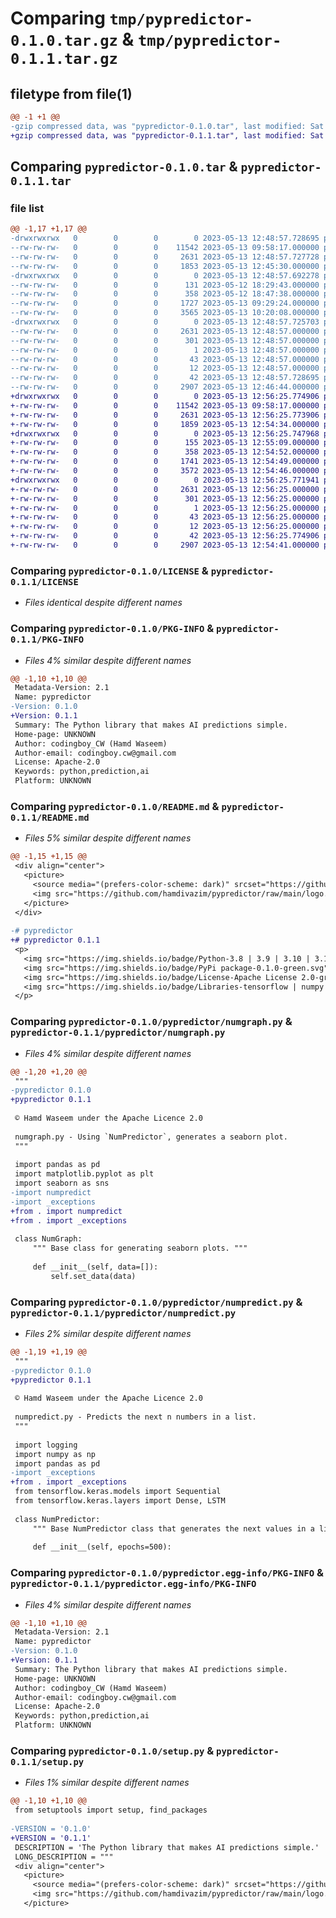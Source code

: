 # Comparing `tmp/pypredictor-0.1.0.tar.gz` & `tmp/pypredictor-0.1.1.tar.gz`

## filetype from file(1)

```diff
@@ -1 +1 @@
-gzip compressed data, was "pypredictor-0.1.0.tar", last modified: Sat May 13 12:48:57 2023, max compression
+gzip compressed data, was "pypredictor-0.1.1.tar", last modified: Sat May 13 12:56:25 2023, max compression
```

## Comparing `pypredictor-0.1.0.tar` & `pypredictor-0.1.1.tar`

### file list

```diff
@@ -1,17 +1,17 @@
-drwxrwxrwx   0        0        0        0 2023-05-13 12:48:57.728695 pypredictor-0.1.0/
--rw-rw-rw-   0        0        0    11542 2023-05-13 09:58:17.000000 pypredictor-0.1.0/LICENSE
--rw-rw-rw-   0        0        0     2631 2023-05-13 12:48:57.727728 pypredictor-0.1.0/PKG-INFO
--rw-rw-rw-   0        0        0     1853 2023-05-13 12:45:30.000000 pypredictor-0.1.0/README.md
-drwxrwxrwx   0        0        0        0 2023-05-13 12:48:57.692278 pypredictor-0.1.0/pypredictor/
--rw-rw-rw-   0        0        0      131 2023-05-12 18:29:43.000000 pypredictor-0.1.0/pypredictor/__init__.py
--rw-rw-rw-   0        0        0      358 2023-05-12 18:47:38.000000 pypredictor-0.1.0/pypredictor/_exceptions.py
--rw-rw-rw-   0        0        0     1727 2023-05-13 09:29:24.000000 pypredictor-0.1.0/pypredictor/numgraph.py
--rw-rw-rw-   0        0        0     3565 2023-05-13 10:20:08.000000 pypredictor-0.1.0/pypredictor/numpredict.py
-drwxrwxrwx   0        0        0        0 2023-05-13 12:48:57.725703 pypredictor-0.1.0/pypredictor.egg-info/
--rw-rw-rw-   0        0        0     2631 2023-05-13 12:48:57.000000 pypredictor-0.1.0/pypredictor.egg-info/PKG-INFO
--rw-rw-rw-   0        0        0      301 2023-05-13 12:48:57.000000 pypredictor-0.1.0/pypredictor.egg-info/SOURCES.txt
--rw-rw-rw-   0        0        0        1 2023-05-13 12:48:57.000000 pypredictor-0.1.0/pypredictor.egg-info/dependency_links.txt
--rw-rw-rw-   0        0        0       43 2023-05-13 12:48:57.000000 pypredictor-0.1.0/pypredictor.egg-info/requires.txt
--rw-rw-rw-   0        0        0       12 2023-05-13 12:48:57.000000 pypredictor-0.1.0/pypredictor.egg-info/top_level.txt
--rw-rw-rw-   0        0        0       42 2023-05-13 12:48:57.728695 pypredictor-0.1.0/setup.cfg
--rw-rw-rw-   0        0        0     2907 2023-05-13 12:46:44.000000 pypredictor-0.1.0/setup.py
+drwxrwxrwx   0        0        0        0 2023-05-13 12:56:25.774906 pypredictor-0.1.1/
+-rw-rw-rw-   0        0        0    11542 2023-05-13 09:58:17.000000 pypredictor-0.1.1/LICENSE
+-rw-rw-rw-   0        0        0     2631 2023-05-13 12:56:25.773906 pypredictor-0.1.1/PKG-INFO
+-rw-rw-rw-   0        0        0     1859 2023-05-13 12:54:34.000000 pypredictor-0.1.1/README.md
+drwxrwxrwx   0        0        0        0 2023-05-13 12:56:25.747968 pypredictor-0.1.1/pypredictor/
+-rw-rw-rw-   0        0        0      155 2023-05-13 12:55:09.000000 pypredictor-0.1.1/pypredictor/__init__.py
+-rw-rw-rw-   0        0        0      358 2023-05-13 12:54:52.000000 pypredictor-0.1.1/pypredictor/_exceptions.py
+-rw-rw-rw-   0        0        0     1741 2023-05-13 12:54:49.000000 pypredictor-0.1.1/pypredictor/numgraph.py
+-rw-rw-rw-   0        0        0     3572 2023-05-13 12:54:46.000000 pypredictor-0.1.1/pypredictor/numpredict.py
+drwxrwxrwx   0        0        0        0 2023-05-13 12:56:25.771941 pypredictor-0.1.1/pypredictor.egg-info/
+-rw-rw-rw-   0        0        0     2631 2023-05-13 12:56:25.000000 pypredictor-0.1.1/pypredictor.egg-info/PKG-INFO
+-rw-rw-rw-   0        0        0      301 2023-05-13 12:56:25.000000 pypredictor-0.1.1/pypredictor.egg-info/SOURCES.txt
+-rw-rw-rw-   0        0        0        1 2023-05-13 12:56:25.000000 pypredictor-0.1.1/pypredictor.egg-info/dependency_links.txt
+-rw-rw-rw-   0        0        0       43 2023-05-13 12:56:25.000000 pypredictor-0.1.1/pypredictor.egg-info/requires.txt
+-rw-rw-rw-   0        0        0       12 2023-05-13 12:56:25.000000 pypredictor-0.1.1/pypredictor.egg-info/top_level.txt
+-rw-rw-rw-   0        0        0       42 2023-05-13 12:56:25.774906 pypredictor-0.1.1/setup.cfg
+-rw-rw-rw-   0        0        0     2907 2023-05-13 12:54:41.000000 pypredictor-0.1.1/setup.py
```

### Comparing `pypredictor-0.1.0/LICENSE` & `pypredictor-0.1.1/LICENSE`

 * *Files identical despite different names*

### Comparing `pypredictor-0.1.0/PKG-INFO` & `pypredictor-0.1.1/PKG-INFO`

 * *Files 4% similar despite different names*

```diff
@@ -1,10 +1,10 @@
 Metadata-Version: 2.1
 Name: pypredictor
-Version: 0.1.0
+Version: 0.1.1
 Summary: The Python library that makes AI predictions simple.
 Home-page: UNKNOWN
 Author: codingboy_CW (Hamd Waseem)
 Author-email: codingboy.cw@gmail.com
 License: Apache-2.0
 Keywords: python,prediction,ai
 Platform: UNKNOWN
```

### Comparing `pypredictor-0.1.0/README.md` & `pypredictor-0.1.1/README.md`

 * *Files 5% similar despite different names*

```diff
@@ -1,15 +1,15 @@
 <div align="center">
   <picture>
     <source media="(prefers-color-scheme: dark)" srcset="https://github.com/hamdivazim/pypredictor/raw/main/logo_dark.png">
     <img src="https://github.com/hamdivazim/pypredictor/raw/main/logo.png" alt="pypredictor logo">
   </picture>
 </div>
 
-# pypredictor
+# pypredictor 0.1.1
 <p>
   <img src="https://img.shields.io/badge/Python-3.8 | 3.9 | 3.10 | 3.11 -blue.svg" alt="py versions">
   <img src="https://img.shields.io/badge/PyPi package-0.1.0-green.svg" alt="pypi version">
   <img src="https://img.shields.io/badge/License-Apache License 2.0-green.svg" alt="license">
   <img src="https://img.shields.io/badge/Libraries-tensorflow | numpy | seaborn | pandas-green.svg" alt="libs">
 </p>
```

### Comparing `pypredictor-0.1.0/pypredictor/numgraph.py` & `pypredictor-0.1.1/pypredictor/numgraph.py`

 * *Files 4% similar despite different names*

```diff
@@ -1,20 +1,20 @@
 """
-pypredictor 0.1.0
+pypredictor 0.1.1
 
 © Hamd Waseem under the Apache Licence 2.0
 
 numgraph.py - Using `NumPredictor`, generates a seaborn plot.
 """
 
 import pandas as pd
 import matplotlib.pyplot as plt
 import seaborn as sns
-import numpredict
-import _exceptions
+from . import numpredict
+from . import _exceptions
 
 class NumGraph:
     """ Base class for generating seaborn plots. """
 
     def __init__(self, data=[]):
         self.set_data(data)
```

### Comparing `pypredictor-0.1.0/pypredictor/numpredict.py` & `pypredictor-0.1.1/pypredictor/numpredict.py`

 * *Files 2% similar despite different names*

```diff
@@ -1,19 +1,19 @@
 """
-pypredictor 0.1.0
+pypredictor 0.1.1
 
 © Hamd Waseem under the Apache Licence 2.0
 
 numpredict.py - Predicts the next n numbers in a list.
 """
 
 import logging
 import numpy as np
 import pandas as pd
-import _exceptions
+from . import _exceptions
 from tensorflow.keras.models import Sequential
 from tensorflow.keras.layers import Dense, LSTM
 
 class NumPredictor:
     """ Base NumPredictor class that generates the next values in a list. """
 
     def __init__(self, epochs=500):
```

### Comparing `pypredictor-0.1.0/pypredictor.egg-info/PKG-INFO` & `pypredictor-0.1.1/pypredictor.egg-info/PKG-INFO`

 * *Files 4% similar despite different names*

```diff
@@ -1,10 +1,10 @@
 Metadata-Version: 2.1
 Name: pypredictor
-Version: 0.1.0
+Version: 0.1.1
 Summary: The Python library that makes AI predictions simple.
 Home-page: UNKNOWN
 Author: codingboy_CW (Hamd Waseem)
 Author-email: codingboy.cw@gmail.com
 License: Apache-2.0
 Keywords: python,prediction,ai
 Platform: UNKNOWN
```

### Comparing `pypredictor-0.1.0/setup.py` & `pypredictor-0.1.1/setup.py`

 * *Files 1% similar despite different names*

```diff
@@ -1,10 +1,10 @@
 from setuptools import setup, find_packages
 
-VERSION = '0.1.0'
+VERSION = '0.1.1'
 DESCRIPTION = 'The Python library that makes AI predictions simple.'
 LONG_DESCRIPTION = """
 <div align="center">
   <picture>
     <source media="(prefers-color-scheme: dark)" srcset="https://github.com/hamdivazim/pypredictor/raw/main/logo_dark.png">
     <img src="https://github.com/hamdivazim/pypredictor/raw/main/logo.png" alt="pypredictor logo">
   </picture>
```

